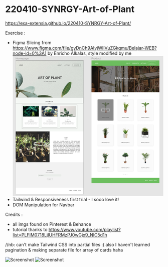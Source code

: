 # 220410-SYNRGY-Art-of-Plant
https://exa-extensia.github.io/220410-SYNRGY-Art-of-Plant/

Exercise :

- Figma Slicing from https://www.figma.com/file/gyDnCh9AIvjWlIVuZGkqmu/Belajar-WEB?node-id=0%3A1 by Enricho Alkalas, style modified by me
  ![Screenshot](./assets/img/ss/Screenshot%202022-05-10%20170206.png)
- Tailwind & Responsiveness first trial - I sooo love it!
- DOM Manipulation for Navbar

Credits :

- all imgs found on Pinterest & Behance
- tutorial thanks to https://www.youtube.com/playlist?list=PLFIM0718LjIUHFRMzPJ0wGjx9_NlC5d1h

//nb: can't make Tailwind CSS into partial files :( also I haven't learned pagination & making separate file for array of cards haha

![Screenshot](./assets/img/ss/screencapture-exa-extensia-github-io-220410-SYNRGY-Art-of-Plant-2022-05-10-16_50_30.png)
![Screenshot](./assets/img/ss/screencapture-file-E-02-SYNRGY-Academy-Front-End-20220410-TEST-Product-Page-product-html-2022-05-10-16_52_16.png)
